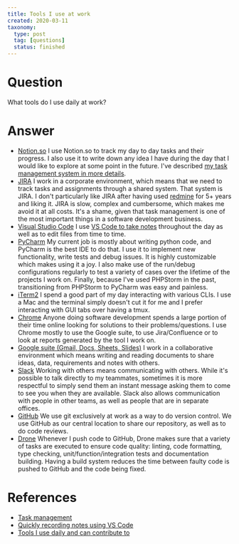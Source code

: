 ```yaml
---
title: Tools I use at work
created: 2020-03-11
taxonomy:
  type: post
  tag: [questions]
  status: finished
---
```


# Question
What tools do I use daily at work?

# Answer
* [Notion.so](http://notion.so/) I use Notion.so to track my day to day tasks and their progress. I also use it to write down any idea I have during the day that I would like to explore at some point in the future. I've described [my task management system in more details](../../../../processes/task-management/article.md).
* [JIRA](https://www.atlassian.com/software/jira) I work in a corporate environment, which means that we need to track tasks and assignments through a shared system. That system is JIRA. I don't particularly like JIRA after having used [redmine](https://redmine.org/) for 5+ years and liking it. JIRA is slow, complex and cumbersome, which makes me avoid it at all costs. It's a shame, given that task management is one of the most important things in a software development business.
* [Visual Studio Code](https://code.visualstudio.com/) I use [VS Code to take notes](../../../../problems/2020/03/02/article.md) throughout the day as well as to edit files from time to time.
* [PyCharm](https://www.jetbrains.com/pycharm/) My current job is mostly about writing python code, and PyCharm is the best IDE to do that. I use it to implement new functionality, write tests and debug issues. It is highly customizable which makes using it a joy. I also make use of the run/debug configurations regularly to test a variety of cases over the lifetime of the projects I work on. Finally, because I've used PHPStorm in the past, transitioning from PHPStorm to PyCharm was easy and painless.
* [iTerm2](https://www.iterm2.com/) I spend a good part of my day interacting with various CLIs. I use a Mac and the terminal simply doesn't cut it for me and I prefer interacting with GUI tabs over having a tmux.
* [Chrome](https://www.google.com/chrome/) Anyone doing software development spends a large portion of their time online looking for solutions to their problems/questions. I use Chrome mostly to use the Google suite, to use Jira/Confluence or to look at reports generated by the tool I work on.
* [Google suite (Gmail, Docs, Sheets, Slides)](https://gsuite.google.com/) I work in a collaborative environment which means writing and reading documents to share ideas, data, requirements and notes with others.
* [Slack](https://slack.com/) Working with others means communicating with others. While it's possible to talk directly to my teammates, sometimes it is more respectful to simply send them an instant message asking them to come to see you when they are available. Slack also allows communication with people in other teams, as well as people that are in separate offices.
* [GitHub](https://github.com/) We use git exclusively at work as a way to do version control. We use GitHub as our central location to share our repository, as well as to do code reviews.
* [Drone](https://github.com/drone/drone) Whenever I push code to GitHub, Drone makes sure that a variety of tasks are executed to ensure code quality: linting, code formatting, type checking, unit/function/integration tests and documentation building. Having a build system reduces the time between faulty code is pushed to GitHub and the code being fixed.

# References
* [Task management](../../../../processes/task-management/article.md)
* [Quickly recording notes using VS Code](../../../../problems/2020/03/02/article.md)
* [Tools I use daily and can contribute to](../../01/30/article.md)

